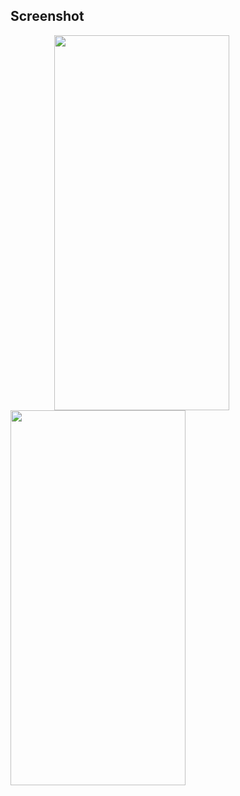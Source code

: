 ## Screenshot

<img src="https://github.com/dilekdilsahozkan/MovieApplication/assets/77121799/ba56170e-79be-48e1-8f32-459021df0bd8.png" width="280" height="600" hspace="70">
<img src="https://github.com/dilekdilsahozkan/MovieApplication/assets/77121799/1a6cf26f-eade-4835-8373-a105c8637666.png" width="280" height="600">
